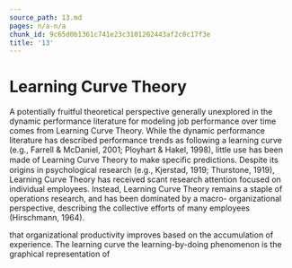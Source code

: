 ```yaml
---
source_path: 13.md
pages: n/a-n/a
chunk_id: 9c65d0b1361c741e23c3101202443af2c0c17f3e
title: '13'
---
```

# Learning Curve Theory

A potentially fruitful theoretical perspective generally unexplored in the dynamic performance literature for modeling job performance over time comes from Learning Curve Theory. While the dynamic performance literature has described performance trends as following a learning curve (e.g., Farrell & McDaniel, 2001; Ployhart & Hakel, 1998), little use has been made of Learning Curve Theory to make speciﬁc predictions. Despite its origins in psychological research (e.g., Kjerstad, 1919; Thurstone, 1919), Learning Curve Theory has received scant research attention focused on individual employees. Instead, Learning Curve Theory remains a staple of operations research, and has been dominated by a macro- organizational perspective, describing the collective efforts of many employees (Hirschmann, 1964).

that organizational productivity improves based on the accumulation of experience. The learning curve the learning-by-doing phenomenon is the graphical representation of
